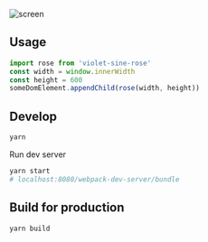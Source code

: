 
![screen](http://i.imgur.com/ZeGcbJ9.png)

## Usage
```js
import rose from 'violet-sine-rose'  
const width = window.innerWidth  
const height = 600  
someDomElement.appendChild(rose(width, height))  
```

## Develop
```bash
yarn
```   

Run dev server
```bash
yarn start
# localhost:8080/webpack-dev-server/bundle
```   

## Build for production  
```bash
yarn build
```
